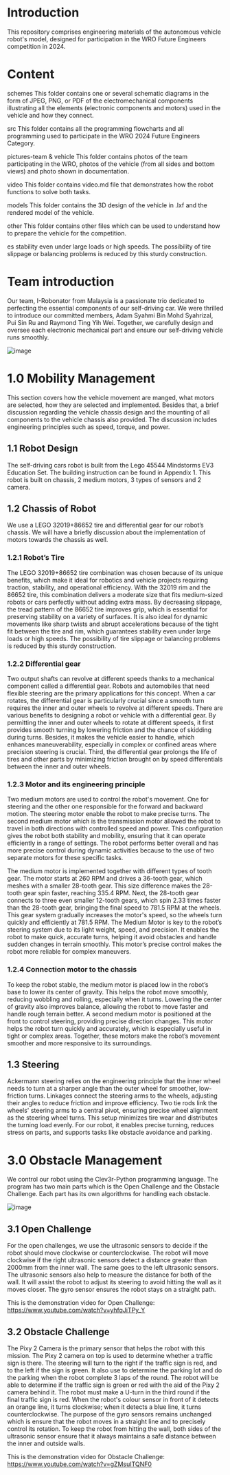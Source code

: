 # Introduction
This repository comprises engineering materials of the autonomous vehicle robot's model, designed for participation in the WRO Future Engineers competition in 2024. 

# Content
schemes This folder contains one or several schematic diagrams in the form of JPEG, PNG, or PDF of the electromechanical components illustrating all the elements (electronic components and motors) used in the vehicle and how they connect.

src This folder contains all the programming flowcharts and all programming used to participate in the WRO 2024 Future Engineers Category.

pictures-team & vehicle This folder contains photos of the team participating in the WRO, photos of the vehicle (from all sides and bottom views) and photo shown in documentation.

video This folder contains video.md file that demonstrates how the robot functions to solve both tasks.

models This folder contains the 3D design of the vehicle in .lxf and the rendered model of the vehicle.

other This folder contains other files which can be used to understand how to prepare the vehicle for the competition.

es stability even under large loads or high speeds. The possibility of tire slippage or balancing problems is reduced by this sturdy construction.

# Team introduction
Our team, I-Robonator from Malaysia is a passionate trio dedicated to perfecting the essential components of our self-driving car. We were thrilled to introduce our committed members, Adam Syahmi Bin Mohd Syahrizal, Pui Sin Ru and Raymond Ting Yih Wei. Together, we carefully design and oversee each electronic mechanical part and ensure our self-driving vehicle runs smoothly.
 
![image](https://github.com/user-attachments/assets/b9c0bfbc-7c41-4f6c-9819-5b074d357933)
																																			
# 1.0	Mobility Management
This section covers how the vehicle movement are manged, what motors are selected, how they are selected and implemented. Besides that, a brief discussion regarding the vehicle chassis design and the mounting of all components to the vehicle chassis also provided. The discussion includes engineering principles such as speed, torque, and power.

## 1.1 Robot Design
The self-driving cars robot is built from the Lego 45544 Mindstorms EV3 Education Set. The building instruction can be found in Appendix 1. This robot is built on chassis, 2 medium motors, 3 types of sensors and 2 camera. 


## 1.2	 Chassis of Robot
We use a LEGO 32019+86652 tire and differential gear for our robot’s chassis. We will have a briefly discussion about the implementation of motors towards the chassis as well.

### 1.2.1 Robot’s Tire
The LEGO 32019+86652 tire combination was chosen because of its unique benefits, which make it ideal for robotics and vehicle projects requiring traction, stability, and operational efficiency. With the 32019 rim and the 86652 tire, this combination delivers a moderate size that fits medium-sized robots or cars perfectly without adding extra mass. 
By decreasing slippage, the tread pattern of the 86652 tire improves grip, which is essential for preserving stability on a variety of surfaces. It is also ideal for dynamic movements like sharp twists and abrupt accelerations because of the tight fit between the tire and rim, which guarantees stability even under large loads or high speeds. The possibility of tire slippage or balancing problems is reduced by this sturdy construction.
 

### 1.2.2 Differential gear
Two output shafts can revolve at different speeds thanks to a mechanical component called a differential gear. Robots and automobiles that need flexible steering are the primary applications for this concept. When a car rotates, the differential gear is particularly crucial since a smooth turn requires the inner and outer wheels to revolve at different speeds.
There are various benefits to designing a robot or vehicle with a differential gear. By permitting the inner and outer wheels to rotate at different speeds, it first provides smooth turning by lowering friction and the chance of skidding during turns. Besides, it makes the vehicle easier to handle, which enhances maneuverability, especially in complex or confined areas where precision steering is crucial. Third, the differential gear prolongs the life of tires and other parts by minimizing friction brought on by speed differentials between the inner and outer wheels.

 

### 1.2.3 Motor and its engineering principle
Two medium motors are used to control the robot's movement. One for steering and the other one responsible for the forward and backward motion. The steering motor enable the robot to make precise turns. The second medium motor which is the transmission motor allowed the robot to travel in both directions with controlled speed and power. This configuration gives the robot both stability and mobility, ensuring that it can operate efficiently in a range of settings. The robot performs better overall and has more precise control during dynamic activities because to the use of two separate motors for these specific tasks.


The medium motor is implemented together with different types of tooth gear. The motor starts at 260 RPM and drives a 36-tooth gear, which meshes with a smaller 28-tooth gear. This size difference makes the 28-tooth gear spin faster, reaching 335.4 RPM. Next, the 28-tooth gear connects to three even smaller 12-tooth gears, which spin 2.33 times faster than the 28-tooth gear, bringing the final speed to 781.5 RPM at the wheels. This gear system gradually increases the motor's speed, so the wheels turn quickly and efficiently at 781.5 RPM.
The Medium Motor is key to the robot’s steering system due to its light weight, speed, and precision. It enables the robot to make quick, accurate turns, helping it avoid obstacles and handle sudden changes in terrain smoothly. This motor’s precise control makes the robot more reliable for complex maneuvers.

### 1.2.4 Connection motor to the chassis
To keep the robot stable, the medium motor is placed low in the robot’s base to lower its center of gravity. This helps the robot move smoothly, reducing wobbling and rolling, especially when it turns. Lowering the center of gravity also improves balance, allowing the robot to move faster and handle rough terrain better.
A second medium motor is positioned at the front to control steering, providing precise direction changes. This motor helps the robot turn quickly and accurately, which is especially useful in tight or complex areas. Together, these motors make the robot’s movement smoother and more responsive to its surroundings.

## 1.3 Steering
Ackermann steering relies on the engineering principle that the inner wheel needs to turn at a sharper angle than the outer wheel for smoother, low-friction turns. Linkages connect the steering arms to the wheels, adjusting their angles to reduce friction and improve efficiency. Two tie rods link the wheels' steering arms to a central pivot, ensuring precise wheel alignment as the steering wheel turns. This setup minimizes tire wear and distributes the turning load evenly. For our robot, it enables precise turning, reduces stress on parts, and supports tasks like obstacle avoidance and parking.
 
# 3.0 Obstacle Management
We control our robot using the Clev3r-Python programming language. 
 The program has two main parts which is the Open Challenge and the Obstacle Challenge. Each part has its own algorithms for handling each obstacle. 

![image](https://github.com/user-attachments/assets/7b9f4a3d-e8ec-4fe5-9b9d-31c18575078b)

## 3.1 Open Challenge
For the open challenges, we use the ultrasonic sensors to decide if the robot should move clockwise or counterclockwise. The robot will move clockwise if the right ultrasonic sensors detect a distance greater than 2000mm from the inner wall. The same goes to the left ultrasonic sensors. The ultrasonic sensors also help to measure the distance for both of the wall. It will assist the robot to adjust its steering to avoid hitting the wall as it moves closer. The gyro sensor ensures the robot stays on a straight path. 

This is the demonstration video for Open Challenge: https://www.youtube.com/watch?v=yhfqJiTPy_Y 

## 3.2 Obstacle Challenge
The Pixy 2 Camera is the primary sensor that helps the robot with this mission. The Pixy 2 camera on top is used to determine whether a traffic sign is there. The steering will turn to the right if the traffic sign is red, and to the left if the sign is green. It also use to determine the parking lot and do the parking when the robot complete 3 laps of the round. The robot will be able to determine if the traffic sign is green or red with the aid of the Pixy 2 camera behind it. The robot must make a U-turn in the third round if the final traffic sign is red. When the robot's colour sensor in front of it detects an orange line, it turns clockwise; when it detects a blue line, it turns counterclockwise. The purpose of the gyro sensors remains unchanged which is ensure that the robot moves in a straight line and to precisely control its rotation. To keep the robot from hitting the wall, both sides of the ultrasonic sensor ensure that it always maintains a safe distance between the inner and outside walls. 

This is the demonstration video for Obstacle Challenge: https://www.youtube.com/watch?v=gZMsuITQNF0 



